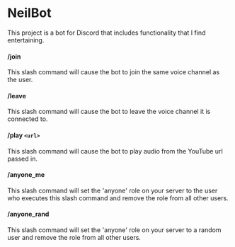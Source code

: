 # NeilBot

This project is a bot for Discord that includes functionality that I find entertaining.

#### /join

This slash command will cause the bot to join the same voice channel as the user.

#### /leave

This slash command will cause the bot to leave the voice channel it is connected to.

#### /play `<url>`

This slash command will cause the bot to play audio from the YouTube url passed in.

#### /anyone_me

This slash command will set the 'anyone' role on your server to the user who executes this slash command and remove the role from all other users.

#### /anyone_rand

This slash command will set the 'anyone' role on your server to a random user and remove the role from all other users.
